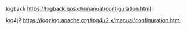 

logback
https://logback.qos.ch/manual/configuration.html

log4j2
https://logging.apache.org/log4j/2.x/manual/configuration.html

